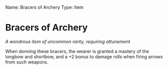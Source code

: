 Name: Bracers of Archery
Type: Item

# Bracers of Archery
_A wondrous item of uncommon rarity, requiring attunement_

When donning these bracers, the wearer is granted a mastery of the longbow and shortbow, and a +2 bonus to damage rolls when firing arrows from such weapons. 
